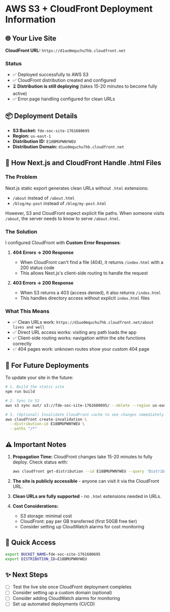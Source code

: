 # AWS S3 + CloudFront Deployment Information

## 🌐 Your Live Site

**CloudFront URL:** `https://d1uo0mquchu7hb.cloudfront.net`

### Status

- ✅ Deployed successfully to AWS S3
- ✅ CloudFront distribution created and configured
- ⏳ **Distribution is still deploying** (takes 15-20 minutes to become fully active)
- ✅ Error page handling configured for clean URLs

## 📦 Deployment Details

- **S3 Bucket:** `fde-soc-site-1761680695`
- **Region:** `us-east-1`
- **Distribution ID:** `E18BMUPWNYWEU`
- **Distribution Domain:** `d1uo0mquchu7hb.cloudfront.net`

## 🔄 How Next.js and CloudFront Handle .html Files

### The Problem

Next.js static export generates clean URLs without `.html` extensions:

- `/about` instead of `/about.html`
- `/blog/my-post` instead of `/blog/my-post.html`

However, S3 and CloudFront expect explicit file paths. When someone visits `/about`, the server needs to know to serve `/about.html`.

### The Solution

I configured CloudFront with **Custom Error Responses**:

1. **404 Errors → 200 Response**

   - When CloudFront can't find a file (404), it returns `/index.html` with a 200 status code
   - This allows Next.js's client-side routing to handle the request

2. **403 Errors → 200 Response**
   - When S3 returns a 403 (access denied), it also returns `/index.html`
   - This handles directory access without explicit `index.html` files

### What This Means

- ✅ Clean URLs work: `https://d1uo0mquchu7hb.cloudfront.net/about lives and well`
- ✅ Direct URL access works: visiting any path loads the app
- ✅ Client-side routing works: navigation within the site functions correctly
- ✅ 404 pages work: unknown routes show your custom 404 page

## 📝 For Future Deployments

To update your site in the future:

```bash
# 1. Build the static site
npm run build

# 2. Sync to S3
aws s3 sync out/ s3://fde-soc-site-1761680695/ --delete --region us-east-1

# 3. (Optional) Invalidate CloudFront cache to see changes immediately
aws cloudfront create-invalidation \
  --distribution-id E18BMUPWNYWEU \
  --paths "/*"
```

## ⚠️ Important Notes

1. **Propagation Time:** CloudFront changes take 15-20 minutes to fully deploy. Check status with:

   ```bash
   aws cloudfront get-distribution --id E18BMUPWNYWEU --query 'Distribution.Status'
   ```

2. **The site is publicly accessible** - anyone can visit it via the CloudFront URL.

3. **Clean URLs are fully supported** - no `.html` extensions needed in URLs.

4. **Cost Considerations:**
   - S3 storage: minimal cost
   - CloudFront: pay per GB transferred (first 50GB free tier)
   - Consider setting up CloudWatch alarms for cost monitoring

## 🔗 Quick Access

```bash
export BUCKET_NAME=fde-soc-site-1761680695
export DISTRIBUTION_ID=E18BMUPWNYWEU
```

## ✨ Next Steps

- [ ] Test the live site once CloudFront deployment completes
- [ ] Consider setting up a custom domain (optional)
- [ ] Consider adding CloudWatch alarms for monitoring
- [ ] Set up automated deployments (CI/CD)
